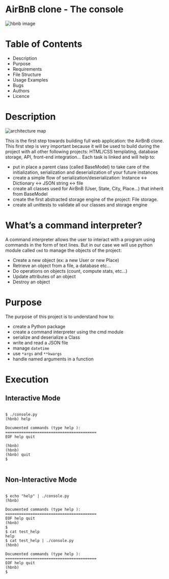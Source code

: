 # AirBnB clone - The console<br/>
![hbnb image](https://res.cloudinary.com/dtzzqvuzs/image/upload/v1675740710/Github/git_image1_pi5d6q.png)
# Table of Contents
* Description
* Purpose
* Requirements
* File Structure
* Usage Examples
* Bugs
* Authors
* Licence

# Description
![architecture map](https://res.cloudinary.com/dtzzqvuzs/image/upload/v1675742665/Github/git_image2_q3obv3.png)

This is the first step towards building full web application: the AirBnB clone. This first step is very important because it will be used to build during the project with all other following projects: HTML/CSS templating, database storage, API, front-end integration…
Each task is linked and will help to:
* put in place a parent class (called BaseModel) to take care of the initialization, serialization and deserialization of your future instances
* create a simple flow of serialization/deserialization: Instance <-> Dictionary <-> JSON string <-> file
* create all classes used for AirBnB (User, State, City, Place…) that inherit from BaseModel
* create the first abstracted storage engine of the project: File storage.
* create all unittests to validate all our classes and storage engine

# What’s a command interpreter?
A command interpreter allows the user to interact with a program using commands in the form of text lines. But in our case we will use python module called `cmd` to manage the objects of the project:
* Create a new object (ex: a new User or new Place)
* Retrieve an object from a file, a database etc…
* Do operations on objects (count, compute stats, etc…)
* Update attributes of an object
* Destroy an object

# Purpose
The purpose of this project is to understand how to:<br/>
* create a Python package
* create a command interpreter using the cmd module
* serialize and deserialize a Class
* write and read a JSON file
* manage `datetime`
* use `*args` and `**kwargs`
* handle named arguments in a function
# Execution

## Interactive Mode
<pre>
<code>
$ ./console.py
(hbnb) help

Documented commands (type help <topic>):
========================================
EOF help quit<br/>
(hbnb)
(hbnb)
(hbnb) quit
$
</code>
</pre>

## Non-Interactive Mode
<pre>
<code>
$ echo "help" | ./console.py
(hbnb)

Documented commands (type help <topic>):
========================================
EOF help quit
(hbnb)
$
$ cat test_help
help
$ cat test_help | ./console.py
(hbnb)

Documented commands (type help <topic>):
========================================
EOF help quit
(hbnb)
$
</code>
</pre>
